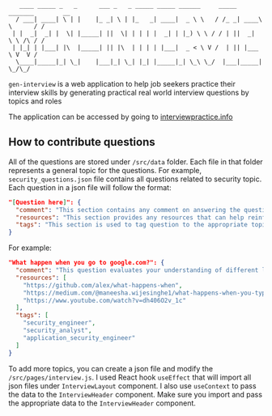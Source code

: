        ____ _____ _   _      ___ _   _ _____ _____ ______     _____ _______        __
      / ___| ____| \ | |    |_ _| \ | |_   _| ____|  _ \ \   / /_ _| ____\ \      / /
     | |  _|  _| |  \| |_____| ||  \| | | | |  _| | |_) \ \ / / | ||  _|  \ \ /\ / /
     | |_| | |___| |\  |_____| || |\  | | | | |___|  _ < \ V /  | || |___  \ V  V /
      \____|_____|_| \_|    |___|_| \_| |_| |_____|_| \_\ \_/  |___|_____|  \_/\_/


`gen-interview` is a web application to help job seekers practice their interview skills by generating practical real world interview questions by topics and roles

The application can be accessed by going to [interviewpractice.info](https://interviewpractice.info)

## How to contribute questions

All of the questions are stored under `/src/data` folder. Each file in that folder represents a general topic for the questions. For example, `security_questions.json` file contains all questions related to security topic. Each question in a json file will follow the format:

```json
"[Question here]": {
  "comment": "This section contains any comment on answering the question",
  "resources": "This section provides any resources that can help reinforce the understanding of the topics required to answer the question",
  "tags": "This section is used to tag question to the appropriate topics for searching and filtering"
}
```

For example:

```json
"What happen when you go to google.com?": {
  "comment": "This question evaluates your understanding of different layers of the OSI model and the protocols involved in the process. I would start from the bottom of the stack from layer 1 to layer 7. You can briefly talk about each layer in one for two sentences. Layer 1 would typically not mentioned because it represents the physical network connection. However, you can talk about ARP, how one machine knows the network gateway, dns server, and be prepare to go into the details at each layer. For example, for layer 2, make sure you know about ARP table, MAC address; for layer 6, know the HTTPS handshake, etc...",
  "resources": [
    "https://github.com/alex/what-happens-when",
    "https://medium.com/@maneesha.wijesinghe1/what-happens-when-you-type-an-url-in-the-browser-and-press-enter-bb0aa2449c1a",
    "https://www.youtube.com/watch?v=dh406O2v_1c"
  ],
  "tags": [
    "security_engineer",
    "security_analyst",
    "application_security_engineer"
  ]
}
```

To add more topics, you can create a json file and modify the `/src/pages/interview.js`. I used React hook `useEffect` that will import all json files under `InterviewLayout` component. I also use `useContext` to pass the data to the `InterviewHeader` component. Make sure you import and pass the appropriate data to the `InterviewHeader` component.
